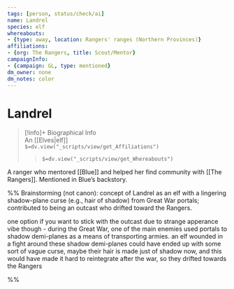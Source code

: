 ```yaml
---
tags: [person, status/check/ai]
name: Landrel
species: elf
whereabouts:
- {type: away, location: Rangers' ranges (Northern Provinces)}
affiliations:
- {org: The Rangers, title: Scout/Mentor}
campaignInfo:
- {campaign: GL, type: mentioned}
dm_owner: none
dm_notes: color
---
```

# Landrel
>[!info]+ Biographical Info  
> An [[Elves|elf]]  
> `$=dv.view("_scripts/view/get_Affiliations")`  
>> `$=dv.view("_scripts/view/get_Whereabouts")`

A ranger who mentored [[Blue]] and helped her find community with [[The Rangers]]. Mentioned in Blue’s backstory.

%%
Brainstorming (not canon): concept of Landrel as an elf with a lingering shadow-plane curse (e.g., hair of shadow) from Great War portals; contributed to being an outcast who drifted toward the Rangers.

one option if you want to stick with the outcast due to strange apperance vibe though - during the Great War, one of the main enemies used portals to shadow demi-planes as a means of transporting armies. an elf wounded in a fight around these shadow demi-planes could have ended up with some sort of vague curse, maybe their hair is made just of shadow now, and this would have made it hard to reintegrate after the war, so they drifted towards the Rangers

%%